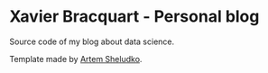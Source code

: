 # Xavier Bracquart - Personal blog

Source code of my blog about data science. <br />


Template made by [Artem Sheludko](http://artemsheludko.com/).